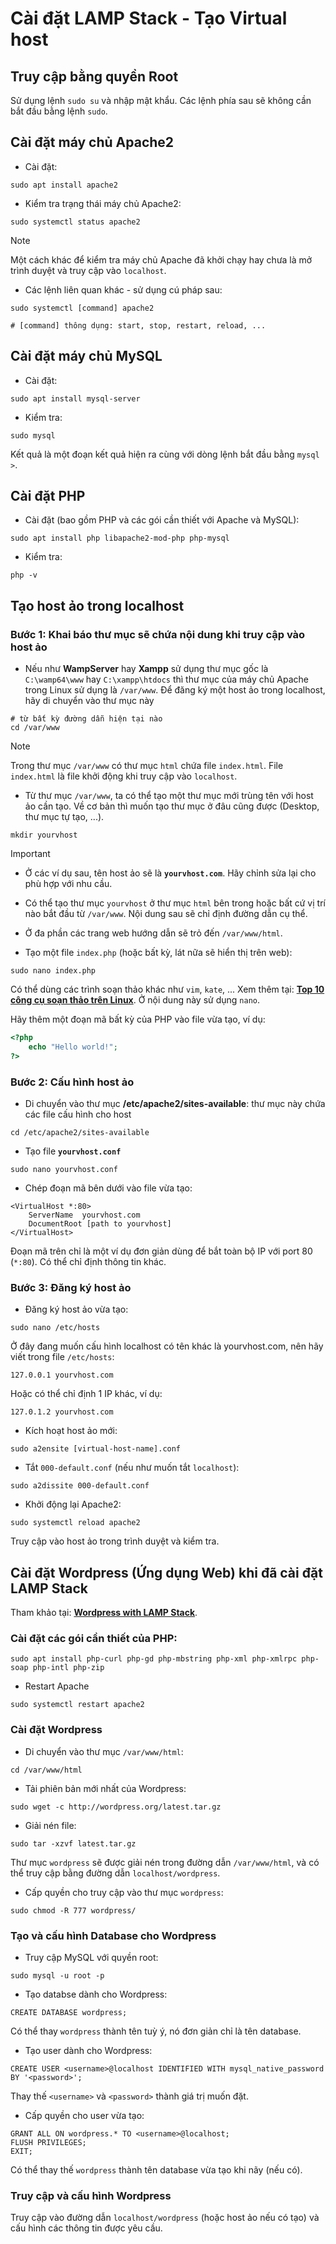 # Cài đặt LAMP Stack - Tạo Virtual host

## Truy cập bằng quyền Root

Sử dụng lệnh `sudo su` và nhập mật khẩu. Các lệnh phía sau sẽ không cần bắt đầu bằng lệnh `sudo`.

## Cài đặt máy chủ Apache2

* Cài đặt:
```console
sudo apt install apache2
```

* Kiểm tra trạng thái máy chủ Apache2:

```console
sudo systemctl status apache2
```
> [!Note]
> Một cách khác để kiểm tra máy chủ Apache đã khởi chạy hay chưa là mở trình duyệt và truy cập vào `localhost`.

* Các lệnh liên quan khác - sử dụng cú pháp sau:

```console
sudo systemctl [command] apache2

# [command] thông dụng: start, stop, restart, reload, ...
```

## Cài đặt máy chủ MySQL

* Cài đặt:
```console
sudo apt install mysql-server
```

* Kiểm tra:
```console
sudo mysql
```
Kết quả là một đoạn kết quả hiện ra cùng với dòng lệnh bắt đầu bằng `mysql >`.

## Cài đặt PHP

* Cài đặt (bao gồm PHP và các gói cần thiết với Apache và MySQL):
```console
sudo apt install php libapache2-mod-php php-mysql
```

* Kiểm tra:
```console
php -v
```

## Tạo host ảo trong localhost

### Bước 1: Khai báo thư mục sẽ chứa nội dung khi truy cập vào host ảo

* Nếu như **WampServer** hay **Xampp** sử dụng thư mục gốc là `C:\wamp64\www` hay `C:\xampp\htdocs` thì thư mục của máy chủ Apache trong Linux sử dụng là `/var/www`. Để đăng ký một host ảo trong localhost, hãy di chuyển vào thư mục này
 
 ```console
 # từ bất kỳ đường dẫn hiện tại nào
 cd /var/www
```

> [!Note]
> Trong thư mục `/var/www` có thư mục `html` chứa file `index.html`. File `index.html` là file khởi động khi truy cập vào `localhost`.

* Từ thư mục `/var/www`, ta có thể tạo một thư mục mới trùng tên với host ảo cần tạo. Về cơ bản thì muốn tạo thư mục ở đâu cũng được (Desktop, thư mục tự tạo, ...).

```console
mkdir yourvhost
```

> [!Important]
> * Ở các ví dụ sau, tên host ảo sẽ là **`yourvhost.com`**. Hãy chỉnh sửa lại cho phù hợp với nhu cầu.
>
> * Có thể tạo thư mục `yourvhost` ở thư mục `html` bên trong hoặc bất cứ vị trí nào bắt đầu từ `/var/www`. Nội dung sau sẽ chỉ định đường dẫn cụ thể.
> * Ở đa phần các trang web hướng dẫn sẽ trỏ đến `/var/www/html`.

* Tạo một file `index.php` (hoặc bất kỳ, lát nữa sẽ hiển thị trên web):

```console
sudo nano index.php
```

Có thể dùng các trình soạn thảo khác như `vim`, `kate`, ... Xem thêm tại: [**Top 10 công cụ soạn thảo trên Linux**](https://hotanmy.blogspot.com/2017/08/top-10-cong-cu-soan-thao-hang-dau-tren-linux.html). Ở nội dung này sử dụng `nano`.

Hãy thêm một đoạn mã bất kỳ của PHP vào file vừa tạo, ví dụ:

```php
<?php
    echo "Hello world!";
?>
```

### Bước 2: Cấu hình host ảo

* Di chuyển vào thư mục **/etc/apache2/sites-available**: thư mục này chứa các file cấu hình cho host

```console
cd /etc/apache2/sites-available
```

* Tạo file **`yourvhost.conf`**

```console
sudo nano yourvhost.conf
```

* Chép đoạn mã bên dưới vào file vừa tạo:

```console
<VirtualHost *:80>
    ServerName  yourvhost.com
    DocumentRoot [path to yourvhost]
</VirtualHost>
```

Đoạn mã trên chỉ là một ví dụ đơn giản dùng để bắt toàn bộ IP với port 80 (`*:80`). Có thể chỉ định thông tin khác.

### Bước 3: Đăng ký host ảo
* Đăng ký host ảo vừa tạo:

```console
sudo nano /etc/hosts
```

Ở đây đang muốn cấu hình localhost có tên khác là yourvhost.com, nên hãy viết trong file `/etc/hosts`:

```console
127.0.0.1 yourvhost.com
```

Hoặc có thể chỉ định 1 IP khác, ví dụ:

```console
127.0.1.2 yourvhost.com
```

* Kích hoạt host ảo mới: 
```console
sudo a2ensite [virtual-host-name].conf
```
- Tắt `000-default.conf` (nếu như muốn tắt `localhost`):

```console
sudo a2dissite 000-default.conf
```

* Khởi động lại Apache2:

```console
sudo systemctl reload apache2
```

Truy cập vào host ảo trong trình duyệt và kiểm tra.

## Cài đặt Wordpress (Ứng dụng Web) khi đã cài đặt LAMP Stack

Tham khảo tại: [**Wordpress with LAMP Stack**](https://vexxhost.com/resources/tutorials/how-to-install-wordpress-with-ubuntu-20-04-and-a-lamp-stack/).

### Cài đặt các gói cần thiết của PHP:

```console
sudo apt install php-curl php-gd php-mbstring php-xml php-xmlrpc php-soap php-intl php-zip
```

* Restart Apache

```console
sudo systemctl restart apache2
```

### Cài đặt Wordpress

* Di chuyển vào thư mục `/var/www/html`:

```console
cd /var/www/html
```

* Tải phiên bản mới nhất của Wordpress:

```console
sudo wget -c http://wordpress.org/latest.tar.gz
```

* Giải nén file:

```console
sudo tar -xzvf latest.tar.gz
```

Thư mục `wordpress` sẽ được giải nén trong đường dẫn `/var/www/html`, và có thể truy cập bằng đường dẫn `localhost/wordpress`.

* Cấp quyền cho truy cập vào thư mục `wordpress`:

```console
sudo chmod -R 777 wordpress/
```

### Tạo và cấu hình Database cho Wordpress

* Truy cập MySQL với quyền root:

```console
sudo mysql -u root -p
```

* Tạo databse dành cho Wordpress:

```console
CREATE DATABASE wordpress;
```

Có thể thay `wordpress` thành tên tuỳ ý, nó đơn giản chỉ là tên database.

* Tạo user dành cho Wordpress:

```console
CREATE USER <username>@localhost IDENTIFIED WITH mysql_native_password BY '<password>';
```

Thay thế `<username>` và `<password>` thành giá trị muốn đặt.

* Cấp quyền cho user vừa tạo:

```console
GRANT ALL ON wordpress.* TO <username>@localhost;
FLUSH PRIVILEGES;
EXIT;
```

Có thể thay thế `wordpress` thành tên database vừa tạo khi nãy (nếu có).

### Truy cập và cấu hình Wordpress

Truy cập vào đường dẫn `localhost/wordpress` (hoặc host ảo nếu có tạo) và cấu hình các thông tin được yêu cầu. 


